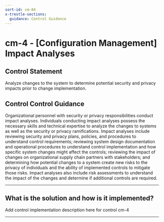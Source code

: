 ```yaml
---
sort-id: cm-04
x-trestle-sections:
  guidance: Control Guidance
---
```


# cm-4 - \[Configuration Management\] Impact Analyses

## Control Statement

Analyze changes to the system to determine potential security and privacy impacts prior to change implementation.

## Control Control Guidance

Organizational personnel with security or privacy responsibilities conduct impact analyses. Individuals conducting impact analyses possess the necessary skills and technical expertise to analyze the changes to systems as well as the security or privacy ramifications. Impact analyses include reviewing security and privacy plans, policies, and procedures to understand control requirements; reviewing system design documentation and operational procedures to understand control implementation and how specific system changes might affect the controls; reviewing the impact of changes on organizational supply chain partners with stakeholders; and determining how potential changes to a system create new risks to the privacy of individuals and the ability of implemented controls to mitigate those risks. Impact analyses also include risk assessments to understand the impact of the changes and determine if additional controls are required.

______________________________________________________________________

## What is the solution and how is it implemented?

Add control implementation description here for control cm-4

______________________________________________________________________
